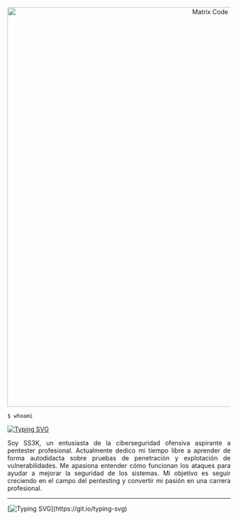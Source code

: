 <!-- Ejemplo con GIF centrado -->
<p align="center">
  <img src="https://media0.giphy.com/media/v1.Y2lkPTc5MGI3NjExdW8ycm5lZWRzMmlnMmV1c3JqZXE5a2lxZGZ5ZDdoNTh3bm8yenZ2ZSZlcD12MV9pbnRlcm5hbF9naWZfYnlfaWQmY3Q9Zw/Vw6BKdf2jKyR2lk9sw/giphy.gif" width="900" alt="Matrix Code">
</p>

`$ whoami` 

[![Typing SVG](https://readme-typing-svg.demolab.com?font=Doto&weight=600&size=30&duration=3000&pause=1000&color=BF00F7&center=true&width=800&height=43&lines=Soy+'SS3K';Autodidacta;Entusiasta+de+la+tecnolog%C3%ADa)](https://git.io/typing-svg)

<p align="justify">
Soy SS3K, un entusiasta de la ciberseguridad ofensiva aspirante a pentester profesional. Actualmente dedico mi tiempo libre a aprender de forma autodidacta sobre pruebas de penetración y explotación de vulnerabilidades. Me apasiona entender cómo funcionan los ataques para ayudar a mejorar la seguridad de los sistemas. Mi objetivo es seguir creciendo en el campo del pentesting y convertir mi pasión en una carrera profesional.
</p>

---------

[![Typing SVG](https://readme-typing-svg.herokuapp.com?font=Hack&color=2BF72D&lines=Loading+malware...;Initializing+payload...)](https://git.io/typing-svg)
